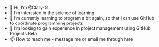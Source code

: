 - 👋 Hi, I’m @Clary-G
- 👀 I’m interested in the science of learning
- 🌱 I’m currently learning to program a bit again, so that I can use GitHub to coordinate programming projects
- 💞️ I’m looking to gain experience in project management using GitHub Projects Beta
- 📫 How to reach me - message me or email me through here 

<!---
Clary-G/Clary-G is a ✨ special ✨ repository because its `README.md` (this file) appears on your GitHub profile.
You can click the Preview link to take a look at your changes.
--->
